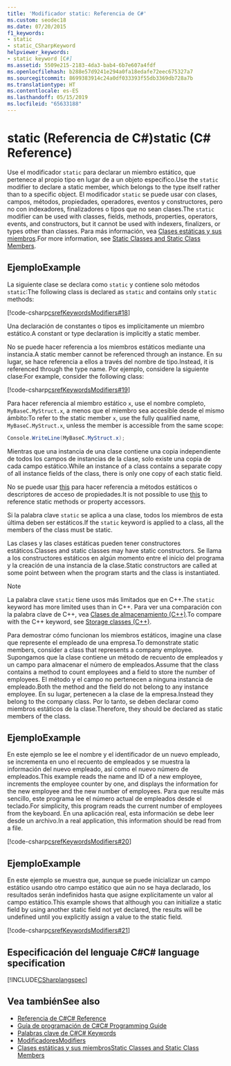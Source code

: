 ```yaml
---
title: 'Modificador static: Referencia de C#'
ms.custom: seodec18
ms.date: 07/20/2015
f1_keywords:
- static
- static_CSharpKeyword
helpviewer_keywords:
- static keyword [C#]
ms.assetid: 5509e215-2183-4da3-bab4-6b7e607a4fdf
ms.openlocfilehash: b288e57d9241e294a0fa18edafe72eec675327a7
ms.sourcegitcommit: 8699383914c24a0df033393f55db3369db728a7b
ms.translationtype: HT
ms.contentlocale: es-ES
ms.lasthandoff: 05/15/2019
ms.locfileid: "65633188"
---
```

# <a name="static-c-reference"></a><span data-ttu-id="d359b-102">static (Referencia de C#)</span><span class="sxs-lookup"><span data-stu-id="d359b-102">static (C# Reference)</span></span>

<span data-ttu-id="d359b-103">Use el modificador `static` para declarar un miembro estático, que pertenece al propio tipo en lugar de a un objeto específico.</span><span class="sxs-lookup"><span data-stu-id="d359b-103">Use the `static` modifier to declare a static member, which belongs to the type itself rather than to a specific object.</span></span> <span data-ttu-id="d359b-104">El modificador `static` se puede usar con clases, campos, métodos, propiedades, operadores, eventos y constructores, pero no con indexadores, finalizadores o tipos que no sean clases.</span><span class="sxs-lookup"><span data-stu-id="d359b-104">The `static` modifier can be used with classes, fields, methods, properties, operators, events, and constructors, but it cannot be used with indexers, finalizers, or types other than classes.</span></span> <span data-ttu-id="d359b-105">Para más información, vea [Clases estáticas y sus miembros](../../programming-guide/classes-and-structs/static-classes-and-static-class-members.md).</span><span class="sxs-lookup"><span data-stu-id="d359b-105">For more information, see [Static Classes and Static Class Members](../../programming-guide/classes-and-structs/static-classes-and-static-class-members.md).</span></span>

## <a name="example"></a><span data-ttu-id="d359b-106">Ejemplo</span><span class="sxs-lookup"><span data-stu-id="d359b-106">Example</span></span>

<span data-ttu-id="d359b-107">La siguiente clase se declara como `static` y contiene solo métodos `static`:</span><span class="sxs-lookup"><span data-stu-id="d359b-107">The following class is declared as `static` and contains only `static` methods:</span></span>

[!code-csharp[csrefKeywordsModifiers#18](~/samples/snippets/csharp/VS_Snippets_VBCSharp/csrefKeywordsModifiers/CS/csrefKeywordsModifiers.cs#18)]

<span data-ttu-id="d359b-108">Una declaración de constantes o tipos es implícitamente un miembro estático.</span><span class="sxs-lookup"><span data-stu-id="d359b-108">A constant or type declaration is implicitly a static member.</span></span>

<span data-ttu-id="d359b-109">No se puede hacer referencia a los miembros estáticos mediante una instancia.</span><span class="sxs-lookup"><span data-stu-id="d359b-109">A static member cannot be referenced through an instance.</span></span> <span data-ttu-id="d359b-110">En su lugar, se hace referencia a ellos a través del nombre de tipo.</span><span class="sxs-lookup"><span data-stu-id="d359b-110">Instead, it is referenced through the type name.</span></span> <span data-ttu-id="d359b-111">Por ejemplo, considere la siguiente clase:</span><span class="sxs-lookup"><span data-stu-id="d359b-111">For example, consider the following class:</span></span>

[!code-csharp[csrefKeywordsModifiers#19](~/samples/snippets/csharp/VS_Snippets_VBCSharp/csrefKeywordsModifiers/CS/csrefKeywordsModifiers.cs#19)]

<span data-ttu-id="d359b-112">Para hacer referencia al miembro estático `x`, use el nombre completo, `MyBaseC.MyStruct.x`, a menos que el miembro sea accesible desde el mismo ámbito:</span><span class="sxs-lookup"><span data-stu-id="d359b-112">To refer to the static member `x`, use the fully qualified name, `MyBaseC.MyStruct.x`, unless the member is accessible from the same scope:</span></span>

```csharp
Console.WriteLine(MyBaseC.MyStruct.x);
```

<span data-ttu-id="d359b-113">Mientras que una instancia de una clase contiene una copia independiente de todos los campos de instancias de la clase, solo existe una copia de cada campo estático.</span><span class="sxs-lookup"><span data-stu-id="d359b-113">While an instance of a class contains a separate copy of all instance fields of the class, there is only one copy of each static field.</span></span>

<span data-ttu-id="d359b-114">No se puede usar [this](this.md) para hacer referencia a métodos estáticos o descriptores de acceso de propiedades.</span><span class="sxs-lookup"><span data-stu-id="d359b-114">It is not possible to use [this](this.md) to reference static methods or property accessors.</span></span>

<span data-ttu-id="d359b-115">Si la palabra clave `static` se aplica a una clase, todos los miembros de esta última deben ser estáticos.</span><span class="sxs-lookup"><span data-stu-id="d359b-115">If the `static` keyword is applied to a class, all the members of the class must be static.</span></span>

<span data-ttu-id="d359b-116">Las clases y las clases estáticas pueden tener constructores estáticos.</span><span class="sxs-lookup"><span data-stu-id="d359b-116">Classes and static classes may have static constructors.</span></span> <span data-ttu-id="d359b-117">Se llama a los constructores estáticos en algún momento entre el inicio del programa y la creación de una instancia de la clase.</span><span class="sxs-lookup"><span data-stu-id="d359b-117">Static constructors are called at some point between when the program starts and the class is instantiated.</span></span>

> [!NOTE]
> <span data-ttu-id="d359b-118">La palabra clave `static` tiene usos más limitados que en C++.</span><span class="sxs-lookup"><span data-stu-id="d359b-118">The `static` keyword has more limited uses than in C++.</span></span> <span data-ttu-id="d359b-119">Para ver una comparación con la palabra clave de C++, vea [Clases de almacenamiento (C++)](/cpp/cpp/storage-classes-cpp#static).</span><span class="sxs-lookup"><span data-stu-id="d359b-119">To compare with the C++ keyword, see [Storage classes (C++)](/cpp/cpp/storage-classes-cpp#static).</span></span>

<span data-ttu-id="d359b-120">Para demostrar cómo funcionan los miembros estáticos, imagine una clase que represente el empleado de una empresa.</span><span class="sxs-lookup"><span data-stu-id="d359b-120">To demonstrate static members, consider a class that represents a company employee.</span></span> <span data-ttu-id="d359b-121">Supongamos que la clase contiene un método de recuento de empleados y un campo para almacenar el número de empleados.</span><span class="sxs-lookup"><span data-stu-id="d359b-121">Assume that the class contains a method to count employees and a field to store the number of employees.</span></span> <span data-ttu-id="d359b-122">El método y el campo no pertenecen a ninguna instancia de empleado.</span><span class="sxs-lookup"><span data-stu-id="d359b-122">Both the method and the field do not belong to any instance employee.</span></span> <span data-ttu-id="d359b-123">En su lugar, pertenecen a la clase de la empresa.</span><span class="sxs-lookup"><span data-stu-id="d359b-123">Instead they belong to the company class.</span></span> <span data-ttu-id="d359b-124">Por lo tanto, se deben declarar como miembros estáticos de la clase.</span><span class="sxs-lookup"><span data-stu-id="d359b-124">Therefore, they should be declared as static members of the class.</span></span>

## <a name="example"></a><span data-ttu-id="d359b-125">Ejemplo</span><span class="sxs-lookup"><span data-stu-id="d359b-125">Example</span></span>

<span data-ttu-id="d359b-126">En este ejemplo se lee el nombre y el identificador de un nuevo empleado, se incrementa en uno el recuento de empleados y se muestra la información del nuevo empleado, así como el nuevo número de empleados.</span><span class="sxs-lookup"><span data-stu-id="d359b-126">This example reads the name and ID of a new employee, increments the employee counter by one, and displays the information for the new employee and the new number of employees.</span></span> <span data-ttu-id="d359b-127">Para que resulte más sencillo, este programa lee el número actual de empleados desde el teclado.</span><span class="sxs-lookup"><span data-stu-id="d359b-127">For simplicity, this program reads the current number of employees from the keyboard.</span></span> <span data-ttu-id="d359b-128">En una aplicación real, esta información se debe leer desde un archivo.</span><span class="sxs-lookup"><span data-stu-id="d359b-128">In a real application, this information should be read from a file.</span></span>

[!code-csharp[csrefKeywordsModifiers#20](~/samples/snippets/csharp/VS_Snippets_VBCSharp/csrefKeywordsModifiers/CS/csrefKeywordsModifiers.cs#20)]  

## <a name="example"></a><span data-ttu-id="d359b-129">Ejemplo</span><span class="sxs-lookup"><span data-stu-id="d359b-129">Example</span></span>

<span data-ttu-id="d359b-130">En este ejemplo se muestra que, aunque se puede inicializar un campo estático usando otro campo estático que aún no se haya declarado, los resultados serán indefinidos hasta que asigne explícitamente un valor al campo estático.</span><span class="sxs-lookup"><span data-stu-id="d359b-130">This example shows that although you can initialize a static field by using another static field not yet declared, the results will be undefined until you explicitly assign a value to the static field.</span></span>

[!code-csharp[csrefKeywordsModifiers#21](~/samples/snippets/csharp/VS_Snippets_VBCSharp/csrefKeywordsModifiers/CS/csrefKeywordsModifiers.cs#21)]  

## <a name="c-language-specification"></a><span data-ttu-id="d359b-131">Especificación del lenguaje C#</span><span class="sxs-lookup"><span data-stu-id="d359b-131">C# language specification</span></span>

[!INCLUDE[CSharplangspec](~/includes/csharplangspec-md.md)]

## <a name="see-also"></a><span data-ttu-id="d359b-132">Vea también</span><span class="sxs-lookup"><span data-stu-id="d359b-132">See also</span></span>

- [<span data-ttu-id="d359b-133">Referencia de C#</span><span class="sxs-lookup"><span data-stu-id="d359b-133">C# Reference</span></span>](../index.md)
- [<span data-ttu-id="d359b-134">Guía de programación de C#</span><span class="sxs-lookup"><span data-stu-id="d359b-134">C# Programming Guide</span></span>](../../programming-guide/index.md)
- [<span data-ttu-id="d359b-135">Palabras clave de C#</span><span class="sxs-lookup"><span data-stu-id="d359b-135">C# Keywords</span></span>](index.md)
- [<span data-ttu-id="d359b-136">Modificadores</span><span class="sxs-lookup"><span data-stu-id="d359b-136">Modifiers</span></span>](modifiers.md)
- [<span data-ttu-id="d359b-137">Clases estáticas y sus miembros</span><span class="sxs-lookup"><span data-stu-id="d359b-137">Static Classes and Static Class Members</span></span>](../../programming-guide/classes-and-structs/static-classes-and-static-class-members.md)
